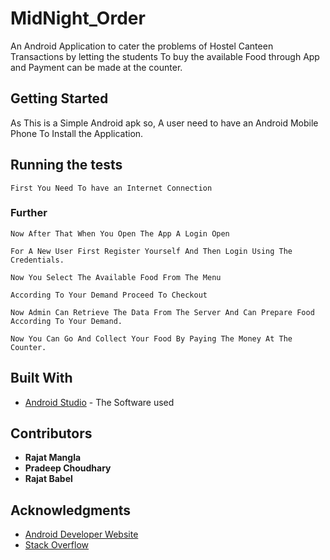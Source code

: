 # MidNight_Order 
An Android Application to cater the problems of Hostel Canteen Transactions by letting the students To buy the available Food through App and Payment can be made at the counter.

## Getting Started 
As This is a Simple Android apk so, A user need to have an Android Mobile Phone To Install the Application.


## Running the tests

```
First You Need To have an Internet Connection 
```
### Further
```
Now After That When You Open The App A Login Open 
```
```
For A New User First Register Yourself And Then Login Using The Credentials.
```
```
Now You Select The Available Food From The Menu  
```
```
According To Your Demand Proceed To Checkout 
```
```
Now Admin Can Retrieve The Data From The Server And Can Prepare Food According To Your Demand.
```
```
Now You Can Go And Collect Your Food By Paying The Money At The Counter.
```
## Built With

* [Android Studio](https://developer.android.com/studio/index.html) - The Software used

## Contributors

* **Rajat Mangla**
* **Pradeep Choudhary**
* **Rajat Babel**

## Acknowledgments

* [Android Developer Website](https://developer.android.com/studio/intro/index.html) 
* [Stack Overflow](http://stackoverflow.com/)
